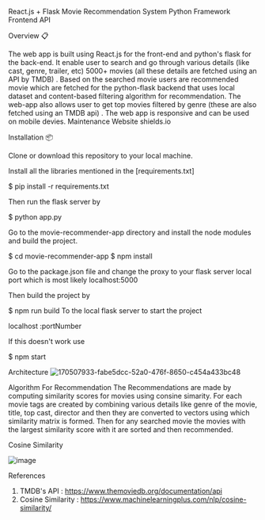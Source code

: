 React.js + Flask Movie Recommendation System
Python Framework Frontend API

Overview 📋

The web app is built using React.js for the front-end and python's flask for the back-end.
It enable user to search and go through various details (like cast, genre, trailer, etc) 5000+ movies (all these details are fetched using an API by TMDB) .
Based on the searched movie users are recommended movie which are fetched for the python-flask backend that uses local dataset and content-based filtering algorithm for recommendation.
The web-app also allows user to get top movies filtered by genre (these are also fetched using an TMDB api) .
The web app is responsive and can be used on mobile devies.
Maintenance Website shields.io

Installation 📦

Clone or download this repository to your local machine.

Install all the libraries mentioned in the [requirements.txt]

$ pip install -r requirements.txt

Then run the flask server by

$ python app.py

Go to the movie-recommender-app directory and install the node modules and build the project.

$ cd movie-recommender-app
$ npm install

Go to the package.json file and change the proxy to your flask server local port which is most likely localhost:5000

Then build the project by

$ npm run build
To the local flask server to start the project

localhost :portNumber

If this doesn't work use

$ npm start

Architecture 
![170507933-fabe5dcc-52a0-476f-8650-c454a433bc48](https://github.com/1997-himanshu/Content_Recommendation_System_AWS/assets/142774711/9f28d413-3b62-454d-8303-f7512188c3f7)


Algorithm For Recommendation
The Recommendations are made by computing similarity scores for movies using consine simarity. For each movie tags are created by combining various details like genre of the movie, title, top cast, director and then they are converted to vectors using which similarity matrix is formed. Then for any searched movie the movies with the largest similarity score with it are sorted and then recommended.

Cosine Similarity

![image](https://github.com/1997-himanshu/Content_Recommendation_System_AWS/assets/142774711/6b91418a-7cdf-4a1f-a92d-ea669afa6fac)


References

1. TMDB's API : https://www.themoviedb.org/documentation/api
2. Cosine Similarity : https://www.machinelearningplus.com/nlp/cosine-similarity/
